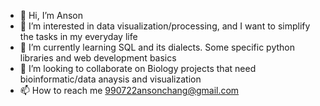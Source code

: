 - 👋 Hi, I’m Anson
- 👀 I’m interested in data visualization/processing, and I want to simplify the tasks in my everyday life
- 🌱 I’m currently learning SQL and its dialects. Some specific python libraries and web development basics
- 💞️ I’m looking to collaborate on Biology projects that need bioinformatic/data anaysis and visualization
- 📫 How to reach me 990722ansonchang@gmail.com

<!---
yipengyou/yipengyou is a ✨ special ✨ repository because its `README.md` (this file) appears on your GitHub profile.
You can click the Preview link to take a look at your changes.
--->
